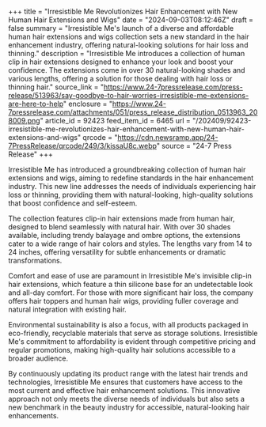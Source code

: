 +++
title = "Irresistible Me Revolutionizes Hair Enhancement with New Human Hair Extensions and Wigs"
date = "2024-09-03T08:12:46Z"
draft = false
summary = "Irresistible Me's launch of a diverse and affordable human hair extensions and wigs collection sets a new standard in the hair enhancement industry, offering natural-looking solutions for hair loss and thinning."
description = "Irresistible Me introduces a collection of human clip in hair extensions designed to enhance your look and boost your confidence. The extensions come in over 30 natural-looking shades and various lengths, offering a solution for those dealing with hair loss or thinning hair."
source_link = "https://www.24-7pressrelease.com/press-release/513963/say-goodbye-to-hair-worries-irresistible-me-extensions-are-here-to-help"
enclosure = "https://www.24-7pressrelease.com/attachments/051/press_release_distribution_0513963_208009.png"
article_id = 92423
feed_item_id = 6465
url = "/202409/92423-irresistible-me-revolutionizes-hair-enhancement-with-new-human-hair-extensions-and-wigs"
qrcode = "https://cdn.newsramp.app/24-7PressRelease/qrcode/249/3/kissaU8c.webp"
source = "24-7 Press Release"
+++

<p>Irresistible Me has introduced a groundbreaking collection of human hair extensions and wigs, aiming to redefine standards in the hair enhancement industry. This new line addresses the needs of individuals experiencing hair loss or thinning, providing them with natural-looking, high-quality solutions that boost confidence and self-esteem.</p><p>The collection features clip-in hair extensions made from human hair, designed to blend seamlessly with natural hair. With over 30 shades available, including trendy balayage and ombre options, the extensions cater to a wide range of hair colors and styles. The lengths vary from 14 to 24 inches, offering versatility for subtle enhancements or dramatic transformations.</p><p>Comfort and ease of use are paramount in Irresistible Me's invisible clip-in hair extensions, which feature a thin silicone base for an undetectable look and all-day comfort. For those with more significant hair loss, the company offers hair toppers and human hair wigs, providing fuller coverage and natural integration with existing hair.</p><p>Environmental sustainability is also a focus, with all products packaged in eco-friendly, recyclable materials that serve as storage solutions. Irresistible Me's commitment to affordability is evident through competitive pricing and regular promotions, making high-quality hair solutions accessible to a broader audience.</p><p>By continuously updating its product range with the latest hair trends and technologies, Irresistible Me ensures that customers have access to the most current and effective hair enhancement solutions. This innovative approach not only meets the diverse needs of individuals but also sets a new benchmark in the beauty industry for accessible, natural-looking hair enhancements.</p>
